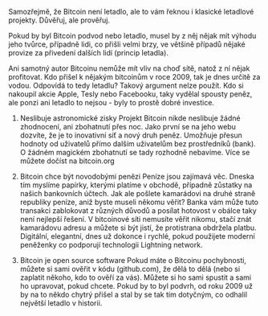 Samozřejmě, že Bitcoin není letadlo, ale to vám řeknou i klasické letadlové projekty. Důvěřuj, ale prověřuj.

Pokud by byl Bitcoin podvod nebo letadlo, musel by z něj nějak mít výhodu jeho tvůrce, případně lidi, co přišli velmi brzy, ve většině případů nějaké provize za přivedení dalších lidí (princip letadla).

Ani samotný autor Bitcoinu nemůže mít vliv na choď sítě, natož z ní nějak profitovat. Kdo přišel k nějakým bitcoinům v roce 2009, tak je dnes určitě za vodou. Odpovídá to tedy letadlu? Takový argument nelze použít. Kdo si nakoupil akcie Apple, Tesly nebo Facebooku, taky vydělal spousty peněz, ale ponzi ani letadlo to nejsou - byly to prostě dobré investice.

1. Neslibuje astronomické zisky
Projekt Bitcoin nikde neslibuje žádné zhodnocení, ani zbohatnutí přes noc. Jako první se na jeho webu dozvíte, že je to inovativní síť a nový druh peněz. Umožňuje přesun hodnoty od uživatelů přímo dalším uživatelům bez prostředníků (bank). O žádném magickém zbohatnutí se tady rozhodně nebavíme. Více se můžete dočíst na bitcoin.org

2. Bitcoin chce být novodobými penězi
Peníze jsou zajímavá věc. Dneska tím myslíme papírky, kterými platíme v obchodě, případně zůstatky na našich bankovních účtech. Jak ale pošlete kamarádovi na druhé straně republiky peníze, aniž byste museli někomu věřit? Banka vám může tuto transakci zablokovat z různých důvodů a posílat hotovost v obálce taky není nejlepší řešení. V bitcoinové síti nemusíte věřit nikomu, stačí znát kamarádovu adresu a můžete si být jistí, že protistrana obdržela platbu. Digitální, elegantní, dnes už dokonce i rychlé, pokud použijete moderní peněženky co podporují technologii Lightning network.

3. Bitcoin je open source software
Pokud máte o Bitcoinu pochybnosti, můžete si sami ověřit v kódu (github.com), že dělá to dělá (nebo si zaplatit někoho, kdo to ověří za vás). Můžete si ho sami spustit a sami ho upravovat, pokud chcete. Pokud by to byl podvrh, od roku 2009 už by na to někdo chytrý přišel a stal by se tak tím dotyčným, co odhalil největší letadlo v historii.
